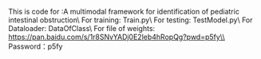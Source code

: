 This is code for :A multimodal framework for identification of pediatric intestinal obstruction\\
For training: Train.py\\
For testing: TestModel.py\\
For Dataloader: DataOfClass\\
For file of weights:  https://pan.baidu.com/s/1r8SNvYADj0E2leb4hRopQg?pwd=p5fy\\
  Password：p5fy
